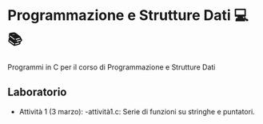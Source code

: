 # Programmazione e Strutture Dati 💻📚
Programmi in C per il corso di Programmazione e Strutture Dati

## Laboratorio
- Attività 1 (3 marzo):
  -attività1.c: Serie di funzioni su stringhe e puntatori.
